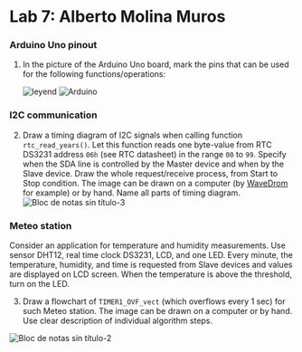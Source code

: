 # Lab 7: Alberto Molina Muros

### Arduino Uno pinout

1. In the picture of the Arduino Uno board, mark the pins that can be used for the following functions/operations:
   
   ![leyend](https://user-images.githubusercontent.com/114478568/201709363-f3a949f6-5231-46f3-ac13-b652e1f63039.png)
   ![Arduino](https://user-images.githubusercontent.com/114478568/201709379-4566bd65-2c91-45fa-a245-e5d8b91d3d04.png)


### I2C communication

2. Draw a timing diagram of I2C signals when calling function `rtc_read_years()`. Let this function reads one byte-value from RTC DS3231 address `06h` (see RTC datasheet) in the range `00` to `99`. Specify when the SDA line is controlled by the Master device and when by the Slave device. Draw the whole request/receive process, from Start to Stop condition. The image can be drawn on a computer (by [WaveDrom](https://wavedrom.com/) for example) or by hand. Name all parts of timing diagram.
![Bloc de notas sin título-3](https://user-images.githubusercontent.com/114478568/201925771-a02e6031-d3bc-41ef-80f6-8971b6b54622.jpg)

   

### Meteo station

Consider an application for temperature and humidity measurements. Use sensor DHT12, real time clock DS3231, LCD, and one LED. Every minute, the temperature, humidity, and time is requested from Slave devices and values are displayed on LCD screen. When the temperature is above the threshold, turn on the LED.

3. Draw a flowchart of `TIMER1_OVF_vect` (which overflows every 1&nbsp;sec) for such Meteo station. The image can be drawn on a computer or by hand. Use clear description of individual algorithm steps.

  
![Bloc de notas sin título-2](https://user-images.githubusercontent.com/114478568/201925793-68a05769-d746-46d3-a4f6-284492a8cb6a.jpg)
